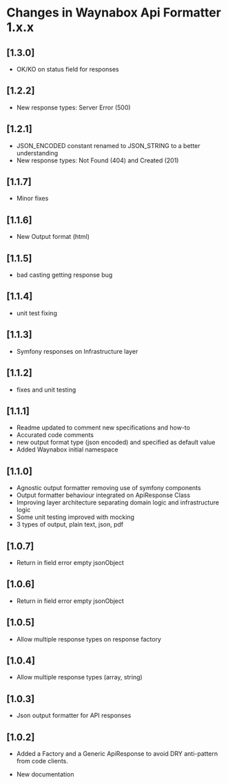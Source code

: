# Changes in Waynabox Api Formatter 1.x.x

## [1.3.0]
* OK/KO on status field for responses

## [1.2.2]
* New response types: Server Error (500)

## [1.2.1]
* JSON_ENCODED constant renamed to JSON_STRING to a better understanding
* New response types: Not Found (404) and Created (201)

## [1.1.7]
* Minor fixes

## [1.1.6]
* New Output format (html)

## [1.1.5]
* bad casting getting response bug

## [1.1.4]
* unit test fixing

## [1.1.3]
* Symfony responses on Infrastructure layer

## [1.1.2]
* fixes and unit testing

## [1.1.1]
* Readme updated to comment new specifications and how-to
* Accurated code comments
* new output format type (json encoded) and specified as default value
* Added Waynabox initial namespace

## [1.1.0]
* Agnostic output formatter removing use of symfony components
* Output formatter behaviour integrated on ApiResponse Class
* Improving layer architecture separating domain logic and infrastructure logic
* Some unit testing improved with mocking
* 3 types of output, plain text, json, pdf

## [1.0.7]
* Return in field error empty jsonObject

## [1.0.6]
* Return in field error empty jsonObject

## [1.0.5]
* Allow multiple response types on response factory

## [1.0.4]
* Allow multiple response types (array, string)

## [1.0.3]
* Json output formatter for API responses

## [1.0.2]
* Added a Factory and a Generic ApiResponse to avoid DRY anti-pattern from code clients.
 
* New documentation